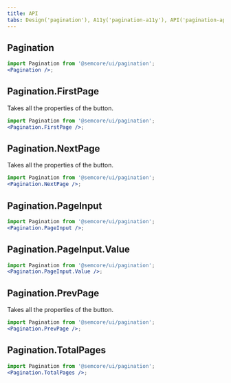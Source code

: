 ```yaml
---
title: API
tabs: Design('pagination'), A11y('pagination-a11y'), API('pagination-api'), Example('pagination-code'), Changelog('pagination-changelog')
---
```


## Pagination

```jsx
import Pagination from '@semcore/ui/pagination';
<Pagination />;
```

<TypesView type="PaginationProps" :types={...types} />

## Pagination.FirstPage

Takes all the properties of the button.

```jsx
import Pagination from '@semcore/ui/pagination';
<Pagination.FirstPage />;
```

## Pagination.NextPage

Takes all the properties of the button.

```jsx
import Pagination from '@semcore/ui/pagination';
<Pagination.NextPage />;
```

## Pagination.PageInput

```jsx
import Pagination from '@semcore/ui/pagination';
<Pagination.PageInput />;
```

<TypesView type="PageInputProps" :types={...types} />

## Pagination.PageInput.Value

```jsx
import Pagination from '@semcore/ui/pagination';
<Pagination.PageInput.Value />;
```

<TypesView type="InputValueProps" :types={...types} />

## Pagination.PrevPage

Takes all the properties of the button.

```jsx
import Pagination from '@semcore/ui/pagination';
<Pagination.PrevPage />;
```

## Pagination.TotalPages

```jsx
import Pagination from '@semcore/ui/pagination';
<Pagination.TotalPages />;
```

<TypesView type="TotalPagesProps" :types={...types} />

<script setup>import { data as types } from '@types.data.ts';</script>